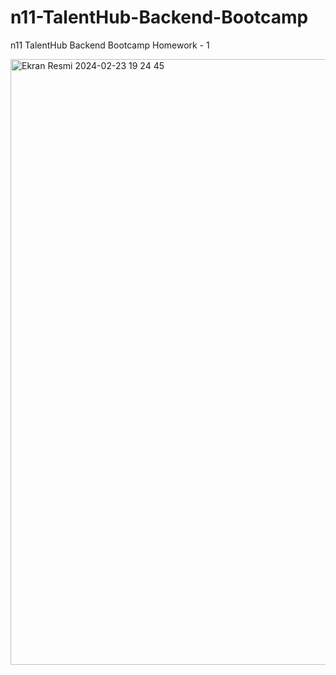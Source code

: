 # n11-TalentHub-Backend-Bootcamp
n11 TalentHub Backend Bootcamp Homework - 1


<img width="969" alt="Ekran Resmi 2024-02-23 19 24 45" src="https://github.com/zehraarslan/n11-TalentHub-Backend-Bootcamp/assets/48572250/d9468bbd-0785-4fa7-8d33-e04db9b8b0c9">

